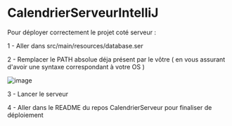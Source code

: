 # CalendrierServeurIntelliJ

Pour déployer correctement le projet coté serveur :

  1 - Aller dans src/main/resources/database.ser 
  
  2 - Remplacer le PATH absolue déja présent par le vôtre ( en vous assurant d'avoir une syntaxe correspondant à votre OS )

![image](https://user-images.githubusercontent.com/93995072/216826142-d592d53f-a213-4678-a0de-b6e71dfede48.png)
  
  3 - Lancer le serveur
  
  4 - Aller dans le README du repos CalendrierServeur pour finaliser de déploiement
